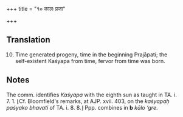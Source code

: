 +++
title = "१० कालः प्रजा"

+++
## Translation
10. Time generated progeny, time in the beginning Prajāpati; the  
self-existent Kaśyapa from time, fervor from time was born.

## Notes
The comm. identifies *Kaśyapa* with the eighth sun as taught in TA. i.  
7. 1. ⌊Cf. Bloomfield's remarks, at AJP. xvii. 403, on the *kaśyapaḥ  
paśyako bhavati* of TA. i. 8. 8.⌋ Ppp. combines in **b** *kālo ‘gre*.
